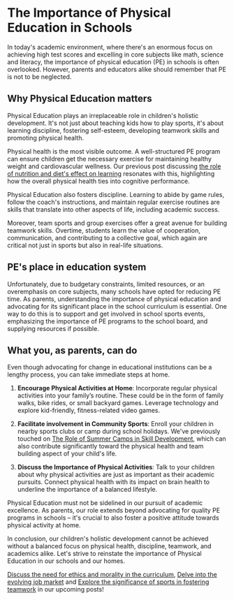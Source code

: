 # The Importance of Physical Education in Schools

In today's academic environment, where there's an enormous focus on achieving high test scores and excelling in core subjects like math, science and literacy, the importance of physical education (PE) in schools is often overlooked. However, parents and educators alike should remember that PE is not to be neglected. 

## Why Physical Education matters

Physical Education plays an irreplaceable role in children's holistic development. It's not just about teaching kids how to play sports, it's about learning discipline, fostering self-esteem, developing teamwork skills and promoting physical health.

Physical health is the most visible outcome. A well-structured PE program can ensure children get the necessary exercise for maintaining healthy weight and cardiovascular wellness. Our previous post discussing [the role of nutrition and diet's effect on learning](/v2/student-well-being/the-role-of-nutrition-diets-effect-on-learning.md) resonates with this, highlighting how the overall physical health ties into cognitive performance.

Physical Education also fosters discipline. Learning to abide by game rules, follow the coach's instructions, and maintain regular exercise routines are skills that translate into other aspects of life, including academic success.

Moreover, team sports and group exercises offer a great avenue for building teamwork skills. Overtime, students learn the value of cooperation, communication, and contributing to a collective goal, which again are critical not just in sports but also in real-life situations.

## PE's place in education system

Unfortunately, due to budgetary constraints, limited resources, or an overemphasis on core subjects, many schools have opted for reducing PE time. As parents, understanding the importance of physical education and advocating for its significant place in the school curriculum is essential. One way to do this is to support and get involved in school sports events, emphasizing the importance of PE programs to the school board, and supplying resources if possible.

## What you, as parents, can do

Even though advocating for change in educational institutions can be a lengthy process, you can take immediate steps at home.

1. **Encourage Physical Activities at Home**: Incorporate regular physical activities into your family’s routine. These could be in the form of family walks, bike rides, or small backyard games. Leverage technology and explore kid-friendly, fitness-related video games.

2. **Facilitate involvement in Community Sports**: Enroll your children in nearby sports clubs or camp during school holidays. We've previously touched on [The Role of Summer Camps in Skill Development](/v2/holistic-development/the-role-of-summer-camps-in-skill-development.md), which can also contribute significantly toward the physical health and team building aspect of your child's life. 

3. **Discuss the Importance of Physical Activities**: Talk to your children about why physical activities are just as important as their academic pursuits. Connect physical health with its impact on brain health to underline the importance of a balanced lifestyle.

Physical Education must not be sidelined in our pursuit of academic excellence. As parents, our role extends beyond advocating for quality PE programs in schools – it's crucial to also foster a positive attitude towards physical activity at home. 

In conclusion, our children's holistic development cannot be achieved without a balanced focus on physical health, discipline, teamwork, and academics alike. Let's strive to reinstate the importance of Physical Education in our schools and our homes. 

[Discuss the need for ethics and morality in the curriculum](/v2/education-fundamentals/ethics-and-morality-in-modern-education.md), [Delve into the evolving job market](/v2/modern-challenges/preparing-students-for-the-future-job-market.md) and [Explore the significance of sports in fostering teamwork](/v2/holistic-development/the-role-of-sports-in-physical-and-mental-development.md) in our upcoming posts!